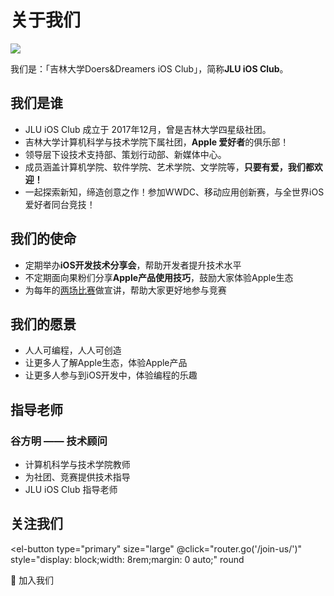 # 关于我们

![](/logo-hero.png)

我们是：「吉林大学Doers&Dreamers iOS Club」，简称**JLU iOS Club**。

## 我们是谁

- JLU iOS Club 成立于 2017年12月，曾是吉林大学四星级社团。
- 吉林大学计算机科学与技术学院下属社团，**Apple 爱好者**的俱乐部！
- 领导层下设技术支持部、策划行动部、新媒体中心。
- 成员涵盖计算机学院、软件学院、艺术学院、文学院等，**只要有爱，我们都欢迎！**
- 一起探索新知，缔造创意之作！参加WWDC、移动应用创新赛，与全世界iOS爱好者同台竞技！

## 我们的使命

- 定期举办**iOS开发技术分享会**，帮助开发者提升技术水平
- 不定期面向果粉们分享**Apple产品使用技巧**，鼓励大家体验Apple生态
- 为每年的[两场比赛](/competitions/index)做宣讲，帮助大家更好地参与竞赛

## 我们的愿景

- 人人可编程，人人可创造
- 让更多人了解Apple生态，体验Apple产品
- 让更多人参与到iOS开发中，体验编程的乐趣

## 指导老师

### 谷方明 —— 技术顾问

- 计算机科学与技术学院教师
- 为社团、竞赛提供技术指导
- JLU iOS Club 指导老师

## 关注我们

<dualQRCode/>

<el-button
type="primary"
size="large"
@click="router.go('/join-us/')"
style="display: block;width: 8rem;margin: 0 auto;"
round
>
🥰 加入我们
</el-button>

<script setup>
import { ElButton } from  'element-plus';
import { useRouter } from 'vitepress';
import dualQRCode from '../components/dualQRCode.vue';

const router = useRouter()
</script>